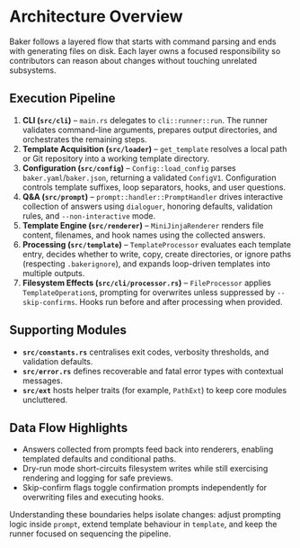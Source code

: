 # Architecture Overview

Baker follows a layered flow that starts with command parsing and ends with generating files on disk. Each layer owns a focused responsibility so contributors can reason about changes without touching unrelated subsystems.

## Execution Pipeline
1. **CLI (`src/cli`)** – `main.rs` delegates to `cli::runner::run`. The runner validates command-line arguments, prepares output directories, and orchestrates the remaining steps.
2. **Template Acquisition (`src/loader`)** – `get_template` resolves a local path or Git repository into a working template directory.
3. **Configuration (`src/config`)** – `Config::load_config` parses `baker.yaml`/`baker.json`, returning a validated `ConfigV1`. Configuration controls template suffixes, loop separators, hooks, and user questions.
4. **Q&A (`src/prompt`)** – `prompt::handler::PromptHandler` drives interactive collection of answers using `dialoguer`, honoring defaults, validation rules, and `--non-interactive` mode.
5. **Template Engine (`src/renderer`)** – `MiniJinjaRenderer` renders file content, filenames, and hook names using the collected answers.
6. **Processing (`src/template`)** – `TemplateProcessor` evaluates each template entry, decides whether to write, copy, create directories, or ignore paths (respecting `.bakerignore`), and expands loop-driven templates into multiple outputs.
7. **Filesystem Effects (`src/cli/processor.rs`)** – `FileProcessor` applies `TemplateOperation`s, prompting for overwrites unless suppressed by `--skip-confirms`. Hooks run before and after processing when provided.

## Supporting Modules
- **`src/constants.rs`** centralises exit codes, verbosity thresholds, and validation defaults.
- **`src/error.rs`** defines recoverable and fatal error types with contextual messages.
- **`src/ext`** hosts helper traits (for example, `PathExt`) to keep core modules uncluttered.

## Data Flow Highlights
- Answers collected from prompts feed back into renderers, enabling templated defaults and conditional paths.
- Dry-run mode short-circuits filesystem writes while still exercising rendering and logging for safe previews.
- Skip-confirm flags toggle confirmation prompts independently for overwriting files and executing hooks.

Understanding these boundaries helps isolate changes: adjust prompting logic inside `prompt`, extend template behaviour in `template`, and keep the runner focused on sequencing the pipeline.
